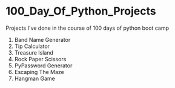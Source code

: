 # 100_Day_Of_Python_Projects
Projects I've done in the course of 100 days of python boot camp

1. Band Name Generator
2. Tip Calculator
3. Treasure Island
4. Rock Paper Scissors
5. PyPassword Generator
6. Escaping The Maze
7. Hangman Game
